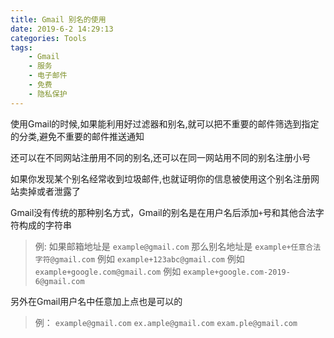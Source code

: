 ```yaml
---
title: Gmail 别名的使用
date: 2019-6-2 14:29:13
categories: Tools
tags:
    - Gmail
    - 服务
    - 电子邮件
    - 免费
    - 隐私保护
---
```


使用Gmail的时候,如果能利用好过滤器和别名,就可以把不重要的邮件筛选到指定的分类,避免不重要的邮件推送通知

还可以在不同网站注册用不同的别名,还可以在同一网站用不同的别名注册小号

如果你发现某个别名经常收到垃圾邮件,也就证明你的信息被使用这个别名注册网站卖掉或者泄露了

<!--more-->

Gmail没有传统的那种别名方式，Gmail的别名是在用户名后添加``+``号和其他合法字符构成的字符串

> 例:
> 如果邮箱地址是 ``example@gmail.com``
> 那么别名地址是 ``example+任意合法字符@gmail.com``
> 例如 ``example+123abc@gmail.com``
> 例如 ``example+google.com@gmail.com``
> 例如 ``example+google.com-2019-6@gmail.com``


另外在Gmail用户名中任意加上点也是可以的

> 例：
> ``example@gmail.com``
> ``ex.ample@gmail.com``
> ``exam.ple@gmail.com``
